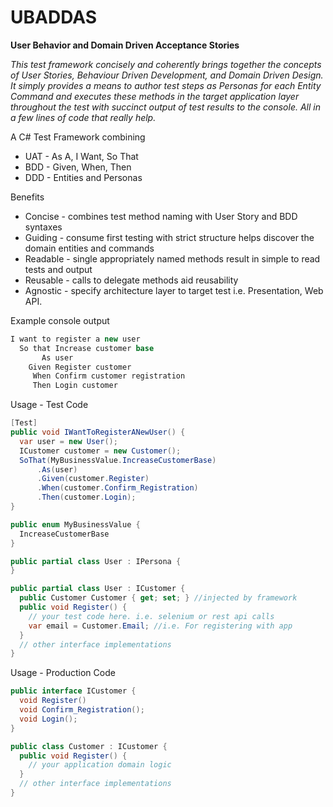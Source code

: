 UBADDAS
=======

**User Behavior and Domain Driven Acceptance Stories**

*This test framework concisely and coherently brings together the concepts of User Stories, Behaviour Driven Development, and Domain Driven Design.  It simply provides a means to author test steps as Personas for each Entity Command and executes these methods in the target application layer throughout the test with succinct output of test results to the console. All in a few lines of code that really help.*

A C# Test Framework combining
* UAT - As A, I Want, So That
* BDD - Given, When, Then
* DDD - Entities and Personas

Benefits
* Concise - combines test method naming with User Story and BDD syntaxes
* Guiding - consume first testing with strict structure helps discover the domain entities and commands
* Readable - single appropriately named methods result in simple to read tests and output
* Reusable - calls to delegate methods aid reusability
* Agnostic - specify architecture layer to target test i.e. Presentation, Web API.

Example console output
```C#
I want to register a new user
  So that Increase customer base
       As user
    Given Register customer
     When Confirm customer registration
     Then Login customer
```
Usage - Test Code
```C#
[Test]
public void IWantToRegisterANewUser() {
  var user = new User();
  ICustomer customer = new Customer();
  SoThat(MyBusinessValue.IncreaseCustomerBase)
      .As(user)
      .Given(customer.Register)
      .When(customer.Confirm_Registration)
      .Then(customer.Login);
}

public enum MyBusinessValue {
  IncreaseCustomerBase
}

public partial class User : IPersona {
}

public partial class User : ICustomer {
  public Customer Customer { get; set; } //injected by framework
  public void Register() {
    // your test code here. i.e. selenium or rest api calls
    var email = Customer.Email; //i.e. For registering with app
  }
  // other interface implementations
}
```
Usage - Production Code
```C#
public interface ICustomer {
  void Register()
  void Confirm_Registration();
  void Login();
}

public class Customer : ICustomer {
  public void Register() {
    // your application domain logic
  }
  // other interface implementations
}


